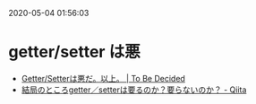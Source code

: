 2020-05-04 01:56:03

# getter/setter は悪
- [Getter/Setterは悪だ。以上。 | To Be Decided](https://www.kaitoy.xyz/2015/07/22/getters-setters-evil/)
- [結局のところgetter／setterは要るのか？要らないのか？ - Qiita](https://qiita.com/katolisa/items/6cfd1a2a87058678d646)
